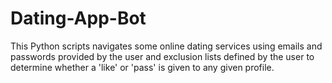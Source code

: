 # Dating-App-Bot
This Python scripts navigates some online dating services using emails and passwords provided by the user and exclusion lists defined by the user to determine whether a 'like' or 'pass' is given to any given profile.
